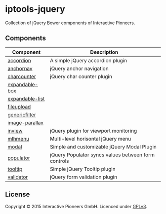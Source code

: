 # iptools-jquery

Collection of jQuery Bower components of Interactive Pioneers.

## Components

| Component | Description |
| --------- | ----------- |
| [accordion](https://github.com/interactive-pioneers/iptools-jquery-accordion) | A simple jQuery accordion plugin |
| [anchornav](https://github.com/interactive-pioneers/iptools-jquery-anchornav) | jQuery anchor navigation |
| [charcounter](https://github.com/interactive-pioneers/iptools-jquery-charcounter) | jQuery char counter plugin |
| [expandable-box](https://github.com/interactive-pioneers/iptools-jquery-expandable-box) |  |
| [expandable-list](https://github.com/interactive-pioneers/iptools-jquery-expandable-list) | |
| [fileupload](https://github.com/interactive-pioneers/iptools-jquery-fileupload) | |
| [genericfilter](https://github.com/interactive-pioneers/iptools-jquery-genericfilter) |  |
| [image-parallax](https://github.com/interactive-pioneers/iptools-jquery-image-parallax) | |
| [inview](https://github.com/interactive-pioneers/iptools-jquery-inview) | jQuery plugin for viewport monitoring |
| [mlhmenu](https://github.com/interactive-pioneers/iptools-jquery-mlhmenu) | Multi-level horisontal jQuery menu |
| [modal](https://github.com/interactive-pioneers/iptools-jquery-modal) | Simple and customizable jQuery Modal Plugin |
| [populator](https://github.com/interactive-pioneers/iptools-jquery-populator) | jQuery Populator syncs values between form controls |
| [tooltip](https://github.com/interactive-pioneers/iptools-jquery-tooltip) | Simple jQuery Tooltip plugin |
| [validator](https://github.com/interactive-pioneers/iptools-jquery-validator) | jQuery form validation plugin |

## License

Copyright © 2015 Interactive Pioneers GmbH. Licenced under [GPLv3](LICENSE).
